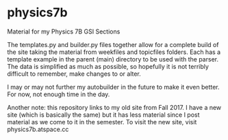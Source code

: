 # physics7b
Material for my Physics 7B GSI Sections

The templates.py and builder.py files together allow for a complete build of the site taking the material from weekfiles and topicfiles folders. Each has a template example in the parent (main) directory to be used with the parser. The data is simplified as much as possible, so hopefully it is not terribly difficult to remember, make changes to or alter.

I may or may not further my autobuilder in the future to make it even better. For now, not enough time in the day.

Another note: this repository links to my old site from Fall 2017. I have a new site (which is basically the same) but it has less material since I post material as we come to it in the semester.
To visit the new site, visit physics7b.atspace.cc
